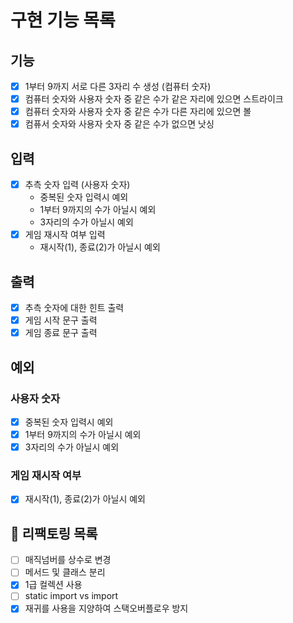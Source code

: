# 구현 기능 목록

## 기능

* [x] 1부터 9까지 서로 다른 3자리 수 생성 (컴퓨터 숫자)
* [x] 컴퓨터 숫자와 사용자 숫자 중 같은 수가 같은 자리에 있으면 스트라이크
* [x] 컴퓨터 숫자와 사용자 숫자 중 같은 수가 다른 자리에 있으면 볼
* [x] 컴퓨서 숫자와 사용자 숫자 중 같은 수가 없으면 낫싱

## 입력

* [x] 추측 숫자 입력 (사용자 숫자)
    * 중복된 숫자 입력시 예외
    * 1부터 9까지의 수가 아닐시 예외
    * 3자리의 수가 아닐시 예외
* [x] 게임 재시작 여부 입력
    * 재시작(1), 종료(2)가 아닐시 예외

## 출력

* [x] 추측 숫자에 대한 힌트 출력
* [x] 게임 시작 문구 출력
* [x] 게임 종료 문구 출력

## 예외

### 사용자 숫자

* [x] 중복된 숫자 입력시 예외
* [x] 1부터 9까지의 수가 아닐시 예외
* [x] 3자리의 수가 아닐시 예외

### 게임 재시작 여부

* [x] 재시작(1), 종료(2)가 아닐시 예외

## 🔨 리팩토링 목록

* [ ] 매직넘버를 상수로 변경
* [ ] 메서드 및 클래스 분리
* [x] 1급 컬렉션 사용
* [ ] static import vs import
* [x] 재귀를 사용을 지양하여 스택오버플로우 방지
